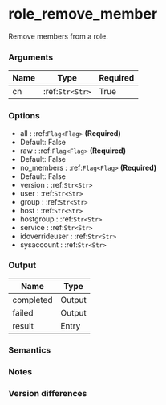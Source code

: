 [//]: # (THE CONTENT BELOW IS GENERATED. DO NOT EDIT.)
# role_remove_member
Remove members from a role.

### Arguments
|Name|Type|Required
|-|-|-
|cn|:ref:`Str<Str>`|True

### Options
* all : :ref:`Flag<Flag>` **(Required)**
 * Default: False
* raw : :ref:`Flag<Flag>` **(Required)**
 * Default: False
* no_members : :ref:`Flag<Flag>` **(Required)**
 * Default: False
* version : :ref:`Str<Str>`
* user : :ref:`Str<Str>`
* group : :ref:`Str<Str>`
* host : :ref:`Str<Str>`
* hostgroup : :ref:`Str<Str>`
* service : :ref:`Str<Str>`
* idoverrideuser : :ref:`Str<Str>`
* sysaccount : :ref:`Str<Str>`

### Output
|Name|Type
|-|-
|completed|Output
|failed|Output
|result|Entry

[//]: # (ADD YOUR NOTES BELOW. THESE WILL BE PICKED EVERY TIME THE DOCS ARE REGENERATED. //end)
### Semantics

### Notes

### Version differences